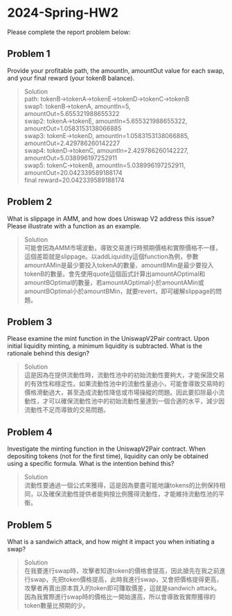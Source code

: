 # 2024-Spring-HW2

Please complete the report problem below:

## Problem 1
Provide your profitable path, the amountIn, amountOut value for each swap, and your final reward (your tokenB balance).

> Solution  
path: tokenB->tokenA->tokenE->tokenD->tokenC->tokenB  
swap1: tokenB->tokenA, amountIn=5, amountOut=5.655321988655322  
swap2: tokenA->tokenE, amountIn=5.655321988655322, amountOut=1.0583153138066885  
swap3: tokenE->tokenD, amountIn=1.0583153138066885, amountOut=2.429786260142227  
swap4: tokenD->tokenC, amountIn=2.429786260142227, amountOut=5.038996197252911  
swap5: tokenC->tokenB, amountIn=5.038996197252911, amountOut=20.042339589188174  
final reward=20.042339589188174

## Problem 2
What is slippage in AMM, and how does Uniswap V2 address this issue? Please illustrate with a function as an example.

> Solution  
可能會因為AMM市場波動，導致交易進行時預期價格和實際價格不一樣，這個差距就是slippage。以addLiquidity這個function為例，參數amountAMin是最少要投入tokenA的數量、amountBMin是最少要投入tokenB的數量。會先使用quote這個函式計算出amountAOptimal和amountBOptimal的數量，若amountAOptimal小於amountAMin或amountBOptimal小於amountBMin，就要revert，即可緩解slippage的問題。


## Problem 3
Please examine the mint function in the UniswapV2Pair contract. Upon initial liquidity minting, a minimum liquidity is subtracted. What is the rationale behind this design?

> Solution  
這是因為在提供流動性時，流動性池中的初始流動性要夠大，才能保證交易的有效性和穩定性。如果流動性池中的流動性量過小，可能會導致交易時的價格滑動過大，甚至造成流動性降低或市場操縱的問題。因此要扣除最小流動性，才可以確保流動性池中的初始流動性量達到一個合適的水平，減少因流動性不足而導致的交易問題。

## Problem 4
Investigate the minting function in the UniswapV2Pair contract. When depositing tokens (not for the first time), liquidity can only be obtained using a specific formula. What is the intention behind this?

> Solution  
流動性要通過一個公式來獲得，這是因為要盡可能地讓tokens的比例保持相同，以及確保流動性提供者能夠按比例獲得流動性，才能維持流動性池的平衡。

## Problem 5
What is a sandwich attack, and how might it impact you when initiating a swap?

> Solution  
在我要進行swap時，攻擊者知道token的價格會提高，因此搶先在我之前進行swap，先把token價格提高，此時我進行swap，又會把價格提得更高，攻擊者再賣出原本買入的token即可賺取價差，這就是sandwich attack。因為我實際進行swap時的價格比一開始還高，所以會導致我實際獲得的token數量比預期的少。

